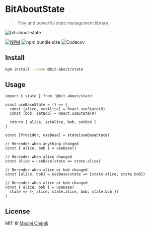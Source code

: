 # BitAboutState
> Tiny and powerful state management library.

![bit-about-state](https://user-images.githubusercontent.com/1496580/160495578-c4a54e53-7c5f-4bc3-9db3-a45c6ed45394.png)


[![NPM](https://img.shields.io/npm/v/@bit-about/state.svg)](https://www.npmjs.com/package/@bit-about/state) 
![npm bundle size](https://img.shields.io/bundlephobia/min/@bit-about/state?label=size)
![Codecov](https://img.shields.io/codecov/c/github/bit-about/state)

## Install

```bash
npm install --save @bit-about/state
```

## Usage

```tsx
import { state } from '@bit-about/state'

const useBaseState = () => {
  const [alice, setAlice] = React.useState(0)
  const [bob, setBob] = React.useState(0)

  return { alice, setAlice, bob, setBob }
}

const [Provider, useBase] = state(useBaseState)
```

```tsx
// Rerender when anything changed
const { alice, bob } = useBase()

// Rerender when alice changed
const alice = useBase(state => state.alice)

// Rerender when alice or bob changed
const [alice, bob] = useBase(state => [state.alice, state.bob])

// Rerender when alice or bob changed
const { alice, bob } = useBase( 
  state => ({ alice: state.alice, bob: state.bob }) 
)
```

## License

MIT © [Maciej Olejnik](https://github.com/Gareneye)
